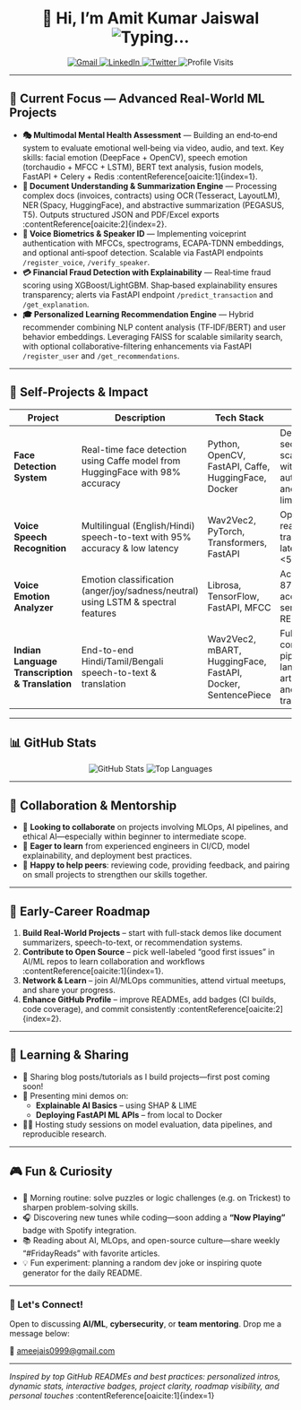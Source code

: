 <!-- 📍 Save this in a repo named **Amit‑Kumar‑Jaiswal** to power your profile README -->

<h1 align="center">
  👋 Hi, I’m Amit Kumar Jaiswal
  <img src="https://readme-typing-svg.herokuapp.com/?font=Inter&size=30&pause=1500&color=00bfbf&center=true&width=600&lines=AI+Engineer+%7C+CyberSec+Innovator" alt="Typing...">
</h1>

<div align="center">
  <a href="mailto:ameejais0999@gmail.com">
    <img src="https://img.shields.io/badge/Gmail-D14836?style=for-the-badge&logo=gmail" alt="Gmail"/>
  </a>
  <a href="https://linkedin.com/in/your-linkedin" target="_blank">
    <img src="https://img.shields.io/badge/LinkedIn-0077B5?style=for-the-badge&logo=linkedin" alt="LinkedIn"/>
  </a>
  <a href="https://twitter.com/your-twitter" target="_blank">
    <img src="https://img.shields.io/badge/Twitter-1DA1F2?style=for-the-badge&logo=twitter" alt="Twitter"/>
  </a>
  <img src="https://visitor-badge.laobi.icu/badge?page_id=Amit-Kumar-Jaiswal" alt="Profile Visits"/>
</div>

---

## 🔭 Current Focus — Advanced Real‑World ML Projects
- **🎭 Multimodal Mental Health Assessment** — Building an end‑to‑end system to evaluate emotional well‑being via video, audio, and text. Key skills: facial emotion (DeepFace + OpenCV), speech emotion (torchaudio + MFCC + LSTM), BERT text analysis, fusion models, FastAPI + Celery + Redis :contentReference[oaicite:1]{index=1}.
- **📄 Document Understanding & Summarization Engine** — Processing complex docs (invoices, contracts) using OCR (Tesseract, LayoutLM), NER (Spacy, HuggingFace), and abstractive summarization (PEGASUS, T5). Outputs structured JSON and PDF/Excel exports :contentReference[oaicite:2]{index=2}.
- **🎤 Voice Biometrics & Speaker ID** — Implementing voiceprint authentication with MFCCs, spectrograms, ECAPA‑TDNN embeddings, and optional anti‑spoof detection. Scalable via FastAPI endpoints `/register_voice`, `/verify_speaker`.
- **💳 Financial Fraud Detection with Explainability** — Real‑time fraud scoring using XGBoost/LightGBM. Shap‑based explainability ensures transparency; alerts via FastAPI endpoint `/predict_transaction` and `/get_explanation`.
- **🎓 Personalized Learning Recommendation Engine** — Hybrid recommender combining NLP content analysis (TF‑IDF/BERT) and user behavior embeddings. Leveraging FAISS for scalable similarity search, with optional collaborative-filtering enhancements via FastAPI `/register_user` and `/get_recommendations`.


---

## 💼 Self-Projects & Impact

| Project | Description | Tech Stack | Impact |
|---|---|---|---|
| **Face Detection System** | Real-time face detection using Caffe model from HuggingFace with 98% accuracy | Python, OpenCV, FastAPI, Caffe, HuggingFace, Docker | Deployed as secure, scalable API with token authentication and rate limiting |
| **Voice Speech Recognition** | Multilingual (English/Hindi) speech-to-text with 95% accuracy & low latency | Wav2Vec2, PyTorch, Transformers, FastAPI | Optimized for real‑time transcription; latency <500 ms |
| **Voice Emotion Analyzer** | Emotion classification (anger/joy/sadness/neutral) using LSTM & spectral features | Librosa, TensorFlow, FastAPI, MFCC | Achieved 87% accuracy; served via RESTful API |
| **Indian Language Transcription & Translation** | End-to-end Hindi/Tamil/Bengali speech-to-text & translation | Wav2Vec2, mBART, HuggingFace, FastAPI, Docker, SentencePiece | Fully containerized pipeline; 3-language articulation and translation |


---

## 📊 GitHub Stats

<p align="center">
  <!-- Main stats card -->
  <img 
    src="https://github-readme-stats.vercel.app/api?username=Amit-Kumar-Jaiswal&show_icons=true&theme=dracula&bg_color=00000000" 
    alt="GitHub Stats" />
  <!-- Top languages card -->
  <img 
    src="https://github-readme-stats.vercel.app/api/top-langs?username=Amit-Kumar-Jaiswal&layout=compact&theme=dracula&bg_color=00000000" 
    alt="Top Languages" />
</p>



---

## 🌱 Collaboration & Mentorship
- 🎯 **Looking to collaborate** on projects involving MLOps, AI pipelines, and ethical AI—especially within beginner to intermediate scope.
- 💬 **Eager to learn** from experienced engineers in CI/CD, model explainability, and deployment best practices.
- 🤗 **Happy to help peers**: reviewing code, providing feedback, and pairing on small projects to strengthen our skills together.

---

## 🚧 Early-Career Roadmap
1. **Build Real-World Projects** – start with full-stack demos like document summarizers, speech-to-text, or recommendation systems.
2. **Contribute to Open Source** – pick well-labeled “good first issues” in AI/ML repos to learn collaboration and workflows :contentReference[oaicite:1]{index=1}.
3. **Network & Learn** – join AI/MLOps communities, attend virtual meetups, and share your progress.
4. **Enhance GitHub Profile** – improve READMEs, add badges (CI builds, code coverage), and commit consistently :contentReference[oaicite:2]{index=2}.

---

## 📝 Learning & Sharing
- 📘 Sharing blog posts/tutorials as I build projects—first post coming soon!
- 🎤 Presenting mini demos on:
  - **Explainable AI Basics** – using SHAP & LIME
  - **Deploying FastAPI ML APIs** – from local to Docker
- 🧑‍🏫 Hosting study sessions on model evaluation, data pipelines, and reproducible research.


---

## 🎮 Fun & Curiosity
- 🧩 Morning routine: solve puzzles or logic challenges (e.g. on Trickest) to sharpen problem-solving skills.
- 🎧 Discovering new tunes while coding—soon adding a **“Now Playing”** badge with Spotify integration.
- 📚 Reading about AI, MLOps, and open-source culture—share weekly “#FridayReads” with favorite articles.
- 💡 Fun experiment: planning a random dev joke or inspiring quote generator for the daily README.


---

### 🚀 Let's Connect!
Open to discussing **AI/ML**, **cybersecurity**, or **team mentoring**. Drop me a message below:

📧 ameejais0999@gmail.com

---

*Inspired by top GitHub READMEs and best practices: personalized intros, dynamic stats, interactive badges, project clarity, roadmap visibility, and personal touches* :contentReference[oaicite:1]{index=1}  

